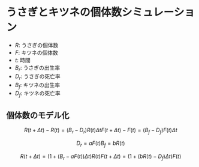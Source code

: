 # うさぎとキツネの個体数シミュレーション

- $R$: うさぎの個体数
- $F$: キツネの個体数
- $t$: 時間
- $B_r$: うさぎの出生率
- $D_r$: うさぎの死亡率
- $B_f$: キツネの出生率
- $D_f$: キツネの死亡率

## 個体数のモデル化

```math
R(t + \Delta t) - R(t) = (B_r - D_r)R(t)\Delta t 
F(t + \Delta t) - F(t) = (B_f - D_f)F(t)\Delta t 
```

```math
D_r = aF(t) 
B_f = bR(t) 
```

```math
R(t + \Delta t) = (1 + (B_r - aF(t)) \Delta t)R(t) 
F(t + \Delta t) = (1 + (bR(t) - D_f) \Delta t)F(t) 
```
